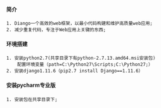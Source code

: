 #### 简介 ####
    1. Diango一个高效的web框架，以最小代码构建和维护高质量web应用;
    2. 减少重复代码，专注于Web应用上关键的东西;


#### 环境搭建 ####

    1. 安装python2.7(共享目录下有python-2.7.13.amd64.msi安装包)
        配置环境变量（path=C:\Python27\Scripts;C:\Python27;）
    2. 安装django1.11.6（pip2.7 install Django==1.11.6）

#### 安装pycharm专业版 ####
    1. 安装包在共享目录下;
    



































